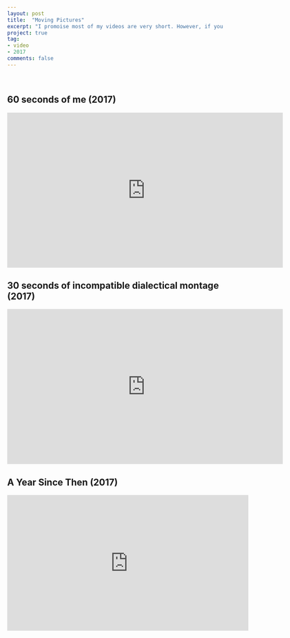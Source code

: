 ```yaml
---
layout: post
title:  "Moving Pictures"
excerpt: "I promoise most of my videos are very short. However, if you like watching longer videos, I got some of those for you, too."
project: true
tag:
- video
- 2017
comments: false
---
```

<br>

## 60 seconds of me (2017)

<iframe src="https://player.vimeo.com/video/248417875" width="640" height="360" frameborder="0" webkitallowfullscreen mozallowfullscreen allowfullscreen> </iframe>


<br>

## 30 seconds of incompatible dialectical montage (2017)

<iframe src="https://player.vimeo.com/video/249353807" width="640" height="360" frameborder="0" webkitallowfullscreen mozallowfullscreen allowfullscreen></iframe>


<br>

## A Year Since Then (2017)

<iframe width="560" height="315" src="https://www.youtube.com/embed/U3cftC8ob-8" frameborder="0" allow="autoplay; encrypted-media" allowfullscreen></iframe>
